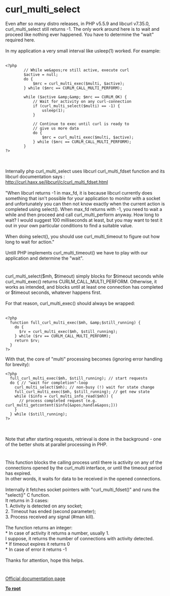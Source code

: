 # curl_multi_select



Even after so many distro releases, in PHP v5.5.9 and libcurl v7.35.0, curl_multi_select still returns -1. The only work around here is to wait and proceed like nothing ever happened. You have to determine the "wait" required here. <br><br>In my application a very small interval like usleep(1) worked. For example:<br><br>

```
<?php
        // While we&apos;re still active, execute curl
        $active = null;
        do {
            $mrc = curl_multi_exec($multi, $active);
        } while ($mrc == CURLM_CALL_MULTI_PERFORM);
    
        while ($active &amp;&amp; $mrc == CURLM_OK) {
            // Wait for activity on any curl-connection
            if (curl_multi_select($multi) == -1) {
                usleep(1);
            }
    
            // Continue to exec until curl is ready to
            // give us more data
            do {
                $mrc = curl_multi_exec($multi, $active);
            } while ($mrc == CURLM_CALL_MULTI_PERFORM);
        }
?>
```
<br><br>Internally php curl_multi_select uses libcurl curl_multi_fdset function and its libcurl documentation says :<br>http://curl.haxx.se/libcurl/c/curl_multi_fdset.html<br><br>"When libcurl returns -1 in max_fd, it is because libcurl currently does something that isn&apos;t possible for your application to monitor with a socket and unfortunately you can then not know exactly when the current action is completed using select(). When max_fd returns with -1, you need to wait a while and then proceed and call curl_multi_perform anyway. How long to wait? I would suggest 100 milliseconds at least, but you may want to test it out in your own particular conditions to find a suitable value. <br><br>When doing select(), you should use curl_multi_timeout to figure out how long to wait for action."<br><br>Untill PHP implements curl_multi_timeout() we have to play with our application and determine the "wait".  

#

curl_multi_select($mh, $timeout) simply blocks for $timeout seconds while curl_multi_exec() returns CURLM_CALL_MULTI_PERFORM. Otherwise, it works as intended, and blocks until at least one connection has completed or $timeout seconds, whatever happens first.<br><br>For that reason, curl_multi_exec() should always be wrapped:<br><br>

```
<?php
  function full_curl_multi_exec($mh, &amp;$still_running) {
    do {
      $rv = curl_multi_exec($mh, $still_running);
    } while ($rv == CURLM_CALL_MULTI_PERFORM);
    return $rv;
  }
?>
```


With that, the core of "multi" processing becomes (ignoring error handling for brevity):



```
<?php
  full_curl_multi_exec($mh, $still_running); // start requests
  do { // "wait for completion"-loop
    curl_multi_select($mh); // non-busy (!) wait for state change
    full_curl_multi_exec($mh, $still_running); // get new state
    while ($info = curl_multi_info_read($mh)) {
      // process completed request (e.g. curl_multi_getcontent($info[&apos;handle&apos;]))
    }
  } while ($still_running);
?>
```
<br><br>Note that after starting requests, retrieval is done in the background - one of the better shots at parallel processing in PHP.  

#

This function blocks the calling process until there is activity on any of the connections opened by the curl_multi interface, or until the timeout period has expired. <br>In other words, it waits for data to be received in the opened connections.<br><br>Internally it fetches socket pointers with "curl_multi_fdset()" and runs the "select()" C function.<br>It returns in 3 cases:<br>1. Activity is detected on any socket;<br>2. Timeout has ended (second parameter);<br>3. Process received any signal (#man kill).<br><br>The function returns an integer:<br>* In case of activity it returns a number, usually 1.<br>I suppose, it returns the number of connections with activity detected.<br>* If timeout expires it returns 0<br>* In case of error it returns -1<br><br>Thanks for attention, hope this helps.  

#

[Official documentation page](https://www.php.net/manual/en/function.curl-multi-select.php)

**[To root](/README.md)**